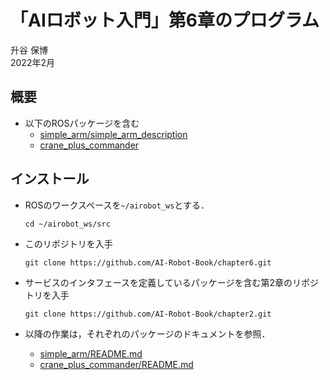 # 「AIロボット入門」第6章のプログラム

升谷 保博  
2022年2月  

## 概要

- 以下のROSパッケージを含む
  - [simple_arm/simple_arm_description](simple_arm/simple_arm_description)
  - [crane_plus_commander](crane_plus_commander)

## インストール

- ROSのワークスペースを`~/airobot_ws`とする．
  ```
  cd ~/airobot_ws/src
  ```

- このリポジトリを入手
  ```
  git clone https://github.com/AI-Robot-Book/chapter6.git
  ```

- サービスのインタフェースを定義しているパッケージを含む第2章のリポジトリを入手
  ```
  git clone https://github.com/AI-Robot-Book/chapter2.git
  ```

- 以降の作業は，それぞれのパッケージのドキュメントを参照．
  - [simple_arm/README.md](simple_arm/README.md)
  - [crane_plus_commander/README.md](crane_plus_commander/README.md)
  